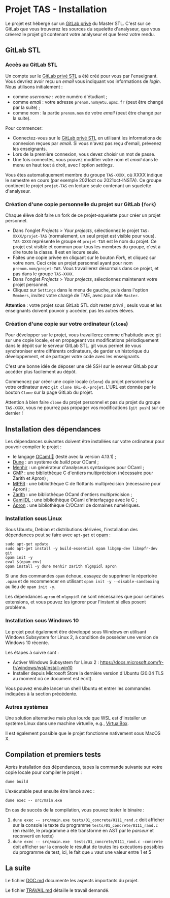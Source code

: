 # Projet TAS - Installation

Le projet est hébergé sur un [GitLab privé](https://stl.algo-prog.info) du Master STL.
C'est sur ce GitLab que vous trouverez les sources du squelette d'analyseur, que vous créerez le projet git contenant votre analyseur et que ferez votre rendu.

## GitLab STL


### Accès au GitLab STL

Un compte sur le [GitLab privé STL](https://stl.algo-prog.info) a été créé pour vous par l'enseignant.
Vous devriez avoir reçu un *email* vous indiquant vos informations de *login*.
Nous utilisons initialement :
* comme *username* : votre numéro d'étudiant ;
* comme *email* : votre adresse `prenom.nom@etu.upmc.fr` (peut être changé par la suite) ;
* comme nom : la partie `prenom.nom` de votre *email* (peut être changé par la suite).

Pour commencer:
* Connectez-vous sur le [GitLab privé STL](https://stl.algo-prog.info) en utilisant les informations de connexion reçues par *email*. Si vous n'avez pas reçu d'email, prévenez les enseignants.
* Lors de la première connexion, vous devez choisir un mot de passe.
* Une fois connectés, vous pouvez modifier votre nom et *email* dans le menu en haut tout à droit, avec l'option *settings*.

Vous êtes automatiquement membre du groupe `TAS-XXXX`, où XXXX indique le semestre en cours (par exemple 2021oct ou 2021oct-INSTA).
Ce groupe continent le projet `projet-TAS` en lecture seule contenant un squelette d'analyseur.


### Création d'une copie personnelle du projet sur GitLab (`fork`)

Chaque élève doit faire un fork de ce projet-squelette pour créer un projet personnel.

* Dans l'onglet *Projects* > *Your projects*, sélectionnez le projet `TAS-XXXX/projet-TAS` (normalement, un seul projet est visible pour vous). `TAS-XXXX` représente le groupe et `projet-TAS` est le nom du projet. Ce projet est visible et commun pour tous les membres du groupe, c'est à dire toute la classe. Il est en lecure seule.
* Faites une copie privée en cliquant sur le bouton *Fork*, et cliquez sur votre nom. Ceci crée un projet personnel ayant pour nom `prenom.nom/projet-TAS`. Vous travaillerez désormais dans ce projet, et pas dans le groupe `TAS-XXXX`.
* Dans l'onglet *Projects* > *Your projects*, sélectionnez maintenant votre projet personnel.
* Cliquez sur `Settings` dans le menu de gauche, puis dans l'option `Members`, invitez votre chargé de TME, avec pour rôle `Master`.

**Attention** : votre projet sous GitLab STL doit rester _privé_ ; seuls vous et les enseignants doivent pouvoir y accéder, pas les autres élèves.



### Création d'une copie sur votre ordinateur (`clone`)

Pour développer sur le projet, vous travaillerez comme d'habitude avec git sur une copie locale, et en propageant vos modifications périodiquement dans le dépôt sur le serveur GitLab STL.
git vous permet de vous synchroniser entre différents ordinateurs, de garder un historique du développement, et de partager votre code avec les enseignants.

C'est une bonne idée de déposer une clé SSH sur le serveur GitLab pour accéder plus facilement au dépôt.

Commencez par créer une copie locale (`clone`) du projet personnel sur votre ordinateur avec `git clone URL-du-projet`.
L'URL est donnée par le bouton `Clone` sur la page GitLab du projet.

Attention à bien faire `clone` du projet personnel et pas du projet du groupe `TAS-XXXX`, vous ne pourrez pas propager vos modifications (`git push`) sur ce dernier !


## Installation des dépendances

Les dépendances suivantes doivent être installées sur votre ordinateur pour pouvoir compiler le projet :
* le langage [OCaml :camel:](https://ocaml.org/index.fr.html) (testé avec la version 4.13.1) ;
* [Dune](https://dune.build/) : un système de _build_ pour OCaml ;
* [Menhir](http://gallium.inria.fr/~fpottier/menhir) : un générateur d'analyseurs syntaxiques pour OCaml ;
* [GMP](https://gmplib.org) : une bibliothèque C d'entiers multiprécision (nécessaire pour Zarith et Apron) ;
* [MPFR](http://www.mpfr.org) : une bibliothèque C de flottants multiprécision (nécessaire pour Apron) ;
* [Zarith](http://github.com/ocaml/Zarith/) : une bibliothèque OCaml d'entiers multiprécision ;
* [CamlIDL](http://github.com/xavierleroy/camlidl/) : une bibliothèque OCaml d'interfaçage avec le C ;
* [Apron](https://antoinemine.github.io/Apron/doc/) : une bibliothèque C/OCaml de domaines numériques.


### Installation sous Linux

Sous Ubuntu, Debian et distributions dérivées, l'installation des dépendances peut se faire avec `apt-get` et [opam](https://opam.ocaml.org/) :
```
sudo apt-get update
sudo apt-get install -y build-essential opam libgmp-dev libmpfr-dev git
opam init -y
eval $(opam env)
opam install -y dune menhir zarith mlgmpidl apron
```
Si une des commandes `opam` échoue, essayez de supprimer le répertoire `.opam` et de recommencer en utilisant `opam init -y --disable-sandboxing` au lieu de `opam init -y`.

Les dépendances `apron` et `mlgmpidl` ne sont nécessaires que pour certaines extensions, et vous pouvez les ignorer pour l'instant si elles posent problème.


### Installation sous Windows 10

Le projet peut également être développé sous Windows en utilisant Windows Subsystem for Linux 2, à condition de posséder une version de Windows 10 récente.

Les étapes à suivre sont :
- Activer Windows Subsystem for Linux 2 : <https://docs.microsoft.com/fr-fr/windows/wsl/install-win10>
- Installer depuis Microsoft Store la dernière version d'Ubuntu (20.04 TLS au moment où ce document est écrit).

Vous pouvez ensuite lancer un shell Ubuntu et entrer les commandes indiquées à la section précédente.


### Autres systèmes

Une solution alternative mais plus lourde que WSL est d'installer un système Linux dans une machine virtuelle, e.g., [VirtualBox](https://www.virtualbox.org/).

Il est également possible que le projet fonctionne nativement sous MacOS X.



## Compilation et premiers tests

Après installation des dépendances, tapes la commande suivante sur votre copie locale pour compiler le projet :
```
dune build
``` 

L'exécutable peut ensuite être lancé avec :
```
dune exec -- src/main.exe
```

En cas de succès de la compilation, vous pouvez tester le binaire :
1. `dune exec -- src/main.exe tests/01_concrete/0111_rand.c` doit afficher sur la console le texte du programme `tests/01_concrete/0111_rand.c` (en réalité, le programme a été transformé en AST par le *parseur* et reconverti en texte)
2. `dune exec -- src/main.exe  tests/01_concrete/0111_rand.c -concrete` doit afficher sur la console le résultat de toutes les exécutions possibles du programme de test, ici, le fait que `x` vaut une valeur entre 1 et 5


## La suite

Le fichier [DOC.md](DOC.md) documente les aspects importants du projet.

Le fichier [TRAVAIL.md](TRAVAIL.md) détaille le travail demandé.
